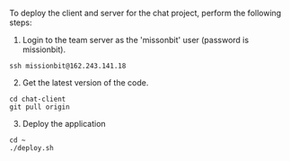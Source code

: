 To deploy the client and server for the chat project, perform the following steps:

1. Login to the team server as the 'missonbit' user (password is missionbit).
```
ssh missionbit@162.243.141.18
```
2. Get the latest version of the code.
```
cd chat-client
git pull origin
```
3. Deploy the application
```
cd ~
./deploy.sh
```